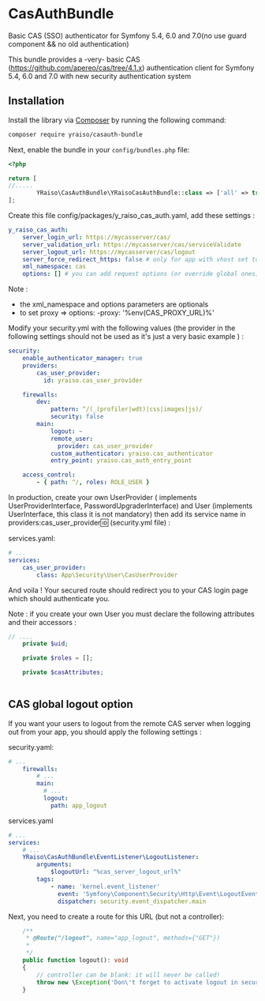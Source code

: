 # CasAuthBundle
Basic CAS (SSO) authenticator for Symfony 5.4, 6.0 and 7.0(no use guard component && no old authentication)

This bundle provides a -very- basic CAS (https://github.com/apereo/cas/tree/4.1.x) authentication client for Symfony 5.4, 6.0 and 7.0 with new security authentication system

## Installation

Install the library via [Composer](https://getcomposer.org/) by
running the following command:

```bash
composer require yraiso/casauth-bundle
```

Next, enable the bundle in your `config/bundles.php` file:

```php
<?php

return [
//.....
        YRaiso\CasAuthBundle\YRaisoCasAuthBundle::class => ['all' => true],
];
```

Create this file config/packages/y_raiso_cas_auth.yaml, add these settings :
```yaml
y_raiso_cas_auth:
    server_login_url: https://mycasserver/cas/
    server_validation_url: https://mycasserver/cas/serviceValidate
    server_logout_url: https://mycasserver/cas/logout
    server_force_redirect_https: false # only for app with vhost set to 80 and behind reverse proxy (443) - if in env file must be cast to boolean value like('%env(bool:CAS_FORCE_REDIRECT_HTTPS)%')!          
    xml_namespace: cas
    options: [] # you can add request options (or override global ones) (cf https://symfony.com/doc/current/http_client.html#making-requests)
```
Note : 
- the xml_namespace and options parameters are optionals
- to set proxy => 
  options:
    -proxy: '%env(CAS_PROXY_URL)%'

Modify your security.yml with the following values (the provider in the following settings should not be used as it's just a very basic example ) :
```yaml
security:
    enable_authenticator_manager: true  
    providers:
        cas_user_provider:
          id: yraiso.cas_user_provider

    firewalls:
        dev:
            pattern: ^/(_(profiler|wdt)|css|images|js)/
            security: false
        main:
            logout: ~
            remote_user:
              provider: cas_user_provider
            custom_authenticator: yraiso.cas_authenticator
            entry_point: yraiso.cas_auth_entry_point

    access_control:
        - { path: ^/, roles: ROLE_USER }
  ```
In production, create your own UserProvider ( implements UserProviderInterface, PasswordUpgraderInterface) and User (implements UserInterface, this class it is not mandatory) 
then add its service name in providers:cas_user_provider:id: (security.yml file) :

services.yaml:

```yaml
# ...
services:
    cas_user_provider:
        class: App\Security\User\CasUserProvider
 ```
  And voila ! Your secured route should redirect you to your CAS login page which should authenticate you.

Note : if you create your own User you must declare the following attributes and their accessors :
```php
// ....
    private $uid;

    private $roles = [];

    private $casAttributes;
    
  ```

## CAS global logout option

If you want your users to logout from the remote CAS server when logging out from your app, you should apply the following settings :

security.yaml:

```yaml
# ...
    firewalls:
        # ...
        main:
          # ...
          logout:
            path: app_logout
  ```
  
services.yaml

```yaml
# ...
services:
    # ... 
    YRaiso\CasAuthBundle\EventListener\LogoutListener:
        arguments:
            $logoutUrl: "%cas_server_logout_url%"
        tags:
            - name: 'kernel.event_listener'
              event: 'Symfony\Component\Security\Http\Event\LogoutEvent'
              dispatcher: security.event_dispatcher.main
  ```
Next, you need to create a route for this URL (but not a controller):
```php
    /**
     * @Route("/logout", name="app_logout", methods={"GET"})
     *
     */
    public function logout(): void
    {
        // controller can be blank: it will never be called!
        throw new \Exception('Don\'t forget to activate logout in security.yaml');
    }
  ```
